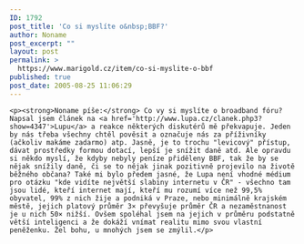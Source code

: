 ```yaml
---
ID: 1792
post_title: 'Co si myslíte o&nbsp;BBF?'
author: Noname
post_excerpt: ""
layout: post
permalink: >
  https://www.marigold.cz/item/co-si-myslite-o-bbf
published: true
post_date: 2005-08-25 11:06:29
---
```

	<p><strong>Noname píše:</strong> Co vy si myslíte o broadband fóru? Napsal jsem článek na <a href='http://www.lupa.cz/clanek.php3?show=4347'>Lupu</a> a reakce některých diskutérů mě překvapuje. Jeden by nás třeba všechny chtěl pověsit a označuje nás za příživníky (ačkoliv makáme zadarmo) atp. Jasně, je to trochu "levicový" přístup, dávat prostředky formou dotací, lepší je snížit daně atd. Ale opravdu si někdo myslí, že kdyby nebyly peníze přiděleny BBF, tak že by se nějak snížily daně, či se to nějak jinak pozitivně projevilo na životě běžného občana? Také mi bylo předem jasné, že Lupa není vhodné médium pro otázku "kde vidíte největší slabiny internetu v ČR" - všechno tam jsou lidé, kteří internet mají, kteří mu rozumí více než 99,5% obyvatel, 99% z nich žije a podniká v Praze, nebo minimálně krajském městě, jejich platový průměr 3× převyšuje průměr ČR a nezaměstnanost je u nich 50× nižší. Ovšem spoléhal jsem na jejich v průměru podstatně větší inteligenci a že dokáží vnímat realitu mimo svou vlastní peněženku. Žel bohu, u mnohých jsem se zmýlil.</p>